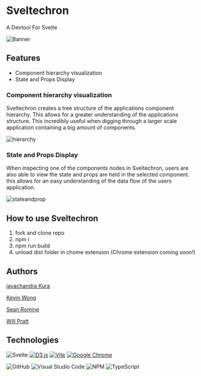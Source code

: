 # Sveltechron
A Devtool For Svelte

![Banner]()

## Features
* Component hierarchy visualization
* State and Props Display

### Component hierarchy visualization
Sveltechron creates a tree structure of the applications component hierarchy. This allows for a greater understanding of the applications structure. This incredibly useful when digging through a larger scale application containing a big amount of components.

![hierarchy]()

### State and Props Display
When inspecting one of the components nodes in Sveltechron, users are also able to view the state and props are held in the selected component. this allows for an easy understanding of the data flow of the users application.

![stateandprop]()

## How to use Sveltechron
1. fork and clone repo
2. npm i
3. npm run build
4. unload dist folder in chome extension
(Chrome extension coming soon!)


## Authors

[jayachandra Kura](https://github.com/jayachankura)

[Kevin Wong](https://github.com/KW-SWE)

[Sean Romine](https://github.com/seanRomine)

[Will Pratt](https://github.com/WillPrattCodes)

## Technologies 
![Svelte](https://img.shields.io/badge/svelte-%23f1413d.svg?style=for-the-badge&logo=svelte&logoColor=white)
[![D3.js](https://img.shields.io/badge/d3.js-F9A03C?style=for-the-badge&logo=d3.js&logoColor=white)](#)
[![Vite](https://img.shields.io/badge/Vite-B73BFE?style=for-the-badge&logo=vite&logoColor=FFD62E)](#)
[![Google Chrome](https://img.shields.io/badge/Google_chrome-4285F4?style=for-the-badge&logo=Google-chrome&logoColor=white)](#)

![GitHub](https://img.shields.io/badge/github-%23121011.svg?style=for-the-badge&logo=github&logoColor=white)
![Visual Studio Code](https://img.shields.io/badge/Visual%20Studio%20Code-0078d7.svg?style=for-the-badge&logo=visual-studio-code&logoColor=white)
![NPM](https://img.shields.io/badge/NPM-%23CB3837.svg?style=for-the-badge&logo=npm&logoColor=white)
![TypeScript](https://img.shields.io/badge/typescript-%23007ACC.svg?style=for-the-badge&logo=typescript&logoColor=white)

